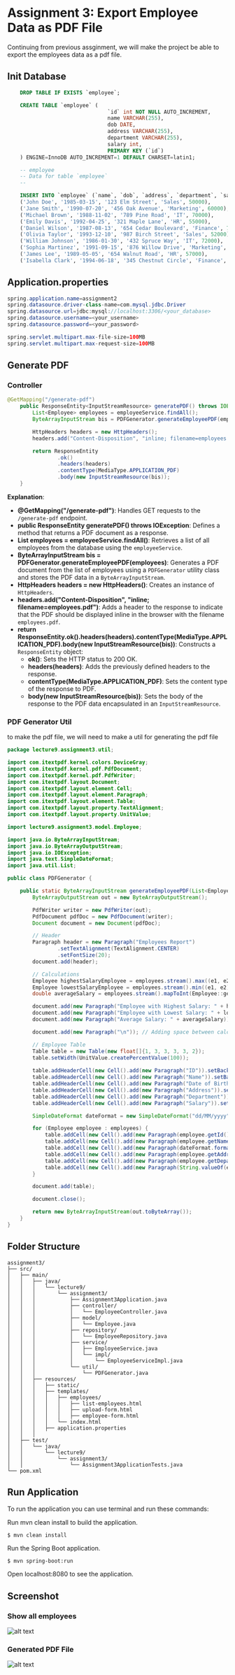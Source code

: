 # Assignment 3: Export Employee Data as PDF File

Continuing from previous assginment, we will make the project be able to export the employees data as a pdf file.

## Init Database

```sql
	DROP TABLE IF EXISTS `employee`;

	CREATE TABLE `employee` (
								`id` int NOT NULL AUTO_INCREMENT,
								name VARCHAR(255),
								dob DATE,
								address VARCHAR(255),
								department VARCHAR(255),
								salary int,
								PRIMARY KEY (`id`)
	) ENGINE=InnoDB AUTO_INCREMENT=1 DEFAULT CHARSET=latin1;

	-- employee
	-- Data for table `employee`
	--

	INSERT INTO `employee` (`name`, `dob`, `address`, `department`, `salary`) VALUES
	('John Doe', '1985-03-15', '123 Elm Street', 'Sales', 50000),
	('Jane Smith', '1990-07-20', '456 Oak Avenue', 'Marketing', 60000),
	('Michael Brown', '1988-11-02', '789 Pine Road', 'IT', 70000),
	('Emily Davis', '1992-04-25', '321 Maple Lane', 'HR', 55000),
	('Daniel Wilson', '1987-08-13', '654 Cedar Boulevard', 'Finance', 75000),
	('Olivia Taylor', '1993-12-10', '987 Birch Street', 'Sales', 52000),
	('William Johnson', '1986-01-30', '432 Spruce Way', 'IT', 72000),
	('Sophia Martinez', '1991-09-15', '876 Willow Drive', 'Marketing', 58000),
	('James Lee', '1989-05-05', '654 Walnut Road', 'HR', 57000),
	('Isabella Clark', '1994-06-18', '345 Chestnut Circle', 'Finance', 76000);
```

## Application.properties

```java
spring.application.name=assignment2
spring.datasource.driver-class-name=com.mysql.jdbc.Driver
spring.datasource.url=jdbc:mysql://localhost:3306/<your_database>
spring.datasource.username=<your_username>
spring.datasource.password=<your_password>

spring.servlet.multipart.max-file-size=100MB
spring.servlet.multipart.max-request-size=100MB
```

## Generate PDF

### Controller

```java
@GetMapping("/generate-pdf")
    public ResponseEntity<InputStreamResource> generatePDF() throws IOException {
        List<Employee> employees = employeeService.findAll();
        ByteArrayInputStream bis = PDFGenerator.generateEmployeePDF(employees);

        HttpHeaders headers = new HttpHeaders();
        headers.add("Content-Disposition", "inline; filename=employees.pdf");

        return ResponseEntity
                .ok()
                .headers(headers)
                .contentType(MediaType.APPLICATION_PDF)
                .body(new InputStreamResource(bis));
    }
```

**Explanation**:
- **@GetMapping("/generate-pdf")**: Handles GET requests to the `/generate-pdf` endpoint.
- **public ResponseEntity<InputStreamResource> generatePDF() throws IOException**: Defines a method that returns a PDF document as a response.
- **List<Employee> employees = employeeService.findAll()**: Retrieves a list of all employees from the database using the `employeeService`.
- **ByteArrayInputStream bis = PDFGenerator.generateEmployeePDF(employees)**: Generates a PDF document from the list of employees using a `PDFGenerator` utility class and stores the PDF data in a `ByteArrayInputStream`.
- **HttpHeaders headers = new HttpHeaders()**: Creates an instance of `HttpHeaders`.
- **headers.add("Content-Disposition", "inline; filename=employees.pdf")**: Adds a header to the response to indicate that the PDF should be displayed inline in the browser with the filename `employees.pdf`.
- **return ResponseEntity.ok().headers(headers).contentType(MediaType.APPLICATION_PDF).body(new InputStreamResource(bis))**: Constructs a `ResponseEntity` object:
  - **ok()**: Sets the HTTP status to 200 OK.
  - **headers(headers)**: Adds the previously defined headers to the response.
  - **contentType(MediaType.APPLICATION_PDF)**: Sets the content type of the response to PDF.
  - **body(new InputStreamResource(bis))**: Sets the body of the response to the PDF data encapsulated in an `InputStreamResource`.

### PDF Generator Util

to make the pdf file, we will need to make a util for generating the pdf file
```java
package lecture9.assignment3.util;

import com.itextpdf.kernel.colors.DeviceGray;
import com.itextpdf.kernel.pdf.PdfDocument;
import com.itextpdf.kernel.pdf.PdfWriter;
import com.itextpdf.layout.Document;
import com.itextpdf.layout.element.Cell;
import com.itextpdf.layout.element.Paragraph;
import com.itextpdf.layout.element.Table;
import com.itextpdf.layout.property.TextAlignment;
import com.itextpdf.layout.property.UnitValue;

import lecture9.assignment3.model.Employee;

import java.io.ByteArrayInputStream;
import java.io.ByteArrayOutputStream;
import java.io.IOException;
import java.text.SimpleDateFormat;
import java.util.List;

public class PDFGenerator {

    public static ByteArrayInputStream generateEmployeePDF(List<Employee> employees) throws IOException {
        ByteArrayOutputStream out = new ByteArrayOutputStream();

        PdfWriter writer = new PdfWriter(out);
        PdfDocument pdfDoc = new PdfDocument(writer);
        Document document = new Document(pdfDoc);

        // Header
        Paragraph header = new Paragraph("Employees Report")
                .setTextAlignment(TextAlignment.CENTER)
                .setFontSize(20);
        document.add(header);

        // Calculations
        Employee highestSalaryEmployee = employees.stream().max((e1, e2) -> e1.getSalary() - e2.getSalary()).orElse(null);
        Employee lowestSalaryEmployee = employees.stream().min((e1, e2) -> e1.getSalary() - e2.getSalary()).orElse(null);
        double averageSalary = employees.stream().mapToInt(Employee::getSalary).average().orElse(0);

        document.add(new Paragraph("Employee with Highest Salary: " + highestSalaryEmployee.getName() + " - " + highestSalaryEmployee.getSalary()));
        document.add(new Paragraph("Employee with Lowest Salary: " + lowestSalaryEmployee.getName() + " - " + lowestSalaryEmployee.getSalary()));
        document.add(new Paragraph("Average Salary: " + averageSalary));

        document.add(new Paragraph("\n")); // Adding space between calculations and table

        // Employee Table
        Table table = new Table(new float[]{1, 3, 3, 3, 3, 2});
        table.setWidth(UnitValue.createPercentValue(100));
        
        table.addHeaderCell(new Cell().add(new Paragraph("ID")).setBackgroundColor(DeviceGray.GRAY));
        table.addHeaderCell(new Cell().add(new Paragraph("Name")).setBackgroundColor(DeviceGray.GRAY));
        table.addHeaderCell(new Cell().add(new Paragraph("Date of Birth")).setBackgroundColor(DeviceGray.GRAY));
        table.addHeaderCell(new Cell().add(new Paragraph("Address")).setBackgroundColor(DeviceGray.GRAY));
        table.addHeaderCell(new Cell().add(new Paragraph("Department")).setBackgroundColor(DeviceGray.GRAY));
        table.addHeaderCell(new Cell().add(new Paragraph("Salary")).setBackgroundColor(DeviceGray.GRAY));

        SimpleDateFormat dateFormat = new SimpleDateFormat("dd/MM/yyyy");

        for (Employee employee : employees) {
            table.addCell(new Cell().add(new Paragraph(employee.getId().toString())));
            table.addCell(new Cell().add(new Paragraph(employee.getName())));
            table.addCell(new Cell().add(new Paragraph(dateFormat.format(employee.getDob()))));
            table.addCell(new Cell().add(new Paragraph(employee.getAddress())));
            table.addCell(new Cell().add(new Paragraph(employee.getDepartment())));
            table.addCell(new Cell().add(new Paragraph(String.valueOf(employee.getSalary()))));
        }

        document.add(table);

        document.close();

        return new ByteArrayInputStream(out.toByteArray());
    }
}

```

## Folder Structure

```
assignment3/
├── src/
│   ├── main/
│   │   ├── java/
│   │   │   └── lecture9/
│   │   │       └── assignment3/
│   │   │           ├── Assignment3Application.java
│   │   │           ├── controller/
│   │   │           │   └── EmployeeController.java
│   │   │           ├── model/
│   │   │           │   └── Employee.java
│   │   │           ├── repository/
│   │   │           │   └── EmployeeRepository.java
│   │   │           ├── service/
│   │   │           │   ├── EmployeeService.java
│   │   │           │   └── impl/
│   │   │           │       └── EmployeeServiceImpl.java
│   │   │           └── util/
│   │   │               └── PDFGenerator.java
│   │   ├── resources/
│   │   │   ├── static/
│   │   │   ├── templates/
│   │   │   │   ├── employees/
│   │   │   │   │   ├── list-employees.html
│   │   │   │   │   ├── upload-form.html
│   │   │   │   │   ├── employee-form.html
│   │   │   │   └── index.html
│   │   │   ├── application.properties
│   │   │   
│   ├── test/
│   │   └── java/
│   │       └── lecture9/
│   │           └── assignment3/
│   │               └── Assignment3ApplicationTests.java
└── pom.xml
```

## Run Application

To run the application you can use terminal and run these commands:

Run mvn clean install to build the application.


```
$ mvn clean install
```
Run the Spring Boot application.

```
$ mvn spring-boot:run
```
Open localhost:8080 to see the application.

## Screenshot

### Show all employees
![alt text](image.png)

### Generated PDF File
![alt text](image-1.png)
